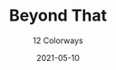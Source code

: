 ---
image_primary: "img/product_main_155_(1)_Beyond-That-Top2.jpg"
image_secondary: "img/colorway_155_beyond-that-limestone.JPG"
description: "Significant%20and%20exact%20in%20its%20execution%2C%20BEYOND%20THAT%20walks%20the%20perfect%20line%20of%20transition%20from%20handsome%20contract%20drapery%20to%20appropriate%20heavy%20duty%20upholstery.%A0%20Spry%20in%20its%20demeanor%2C%20BEYOND%20THAT%20confidently%20believes%20it%20is%20an%20expensive%20heathered%20wool%20%u2013%20who%20are%20we%20to%20argue%3F"
tags: 
  - "Textiles"
designer: "Joseph Noble"
href: "https://www.josephnoble.com/collections/beyond-that/"
title: "Beyond That"
subtitle: "12 Colorways"
category: "Textiles"
manufacturer: "Joseph Noble"
slug: "/manufacturers/joseph-noble/textiles/joseph-noble-beyond-that"
date: "2021-05-10"
---